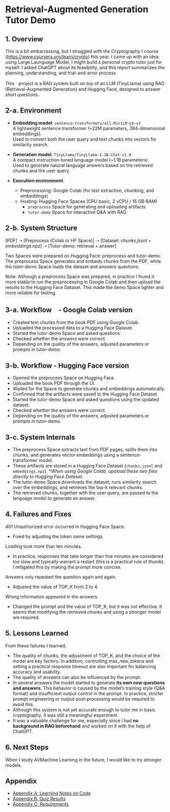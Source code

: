 # Retrieval-Augmented Generation Tutor Demo #

## 1. Overview ##

This is a bit embarrassing, but I struggled with the Cryptography I course (https://www.coursera.org/learn/crypto) this year. I came up with an idea: using Large Launguage Model, I might build a personal crypto tutor just for myself.  I asked ChatGPT about its feasibility, and this report summarizes the planning, understanding, and trial-and-error process.

This　project is a RAG system built on top of an LLM (TinyLlama) using RAG (Retrieval-Augmented Generation) and Hugging Face,  designed to answer short questions.


## 2-a. Environment ##

- **Embedding model**: `sentence-transformers/all-MiniLM-L6-v2`  
  A lightweight sentence transformer (~22M parameters, 384-dimensional embeddings).  
  Used to convert both the user query and text chunks into vectors for similarity search.

- **Generation model**: `TinyLlama/TinyLlama-1.1B-Chat-v1.0`  
  A compact instruction-tuned language model (~1.1B parameters).  
  Used to generate natural language answers based on the retrieved chunks and the user query.

- **Execution environment**:  
  - Preprocessing: Google Colab (for text extraction, chunking, and embeddings)  
  - Hosting: Hugging Face Spaces (CPU basic, 2 vCPU / 16 GB RAM)  
    - `preprocess` Space for generating and uploading artifacts  
    - `tutor-demo` Space for interactive Q&A with RAG



## 2-b. System Structure ##

[PDF] ➝ [Preprocess (Colab or HF Space)] ➝ [Dataset: *chunks.jsonl* + *embeddings.npz*] ➝ [Tutor-demo: retrieval + answer]

Two Spaces were prepared on Hugging Face: preprocess and tutor-demo. The preprocess Space generates and embeds chunks from the PDF, while the tutor-demo Space loads the dataset and answers questions.

Note: Although a preprocess Space was prepared, in practice I found it more stable to run the preprocessing in Google Colab and then upload the results to the Hugging Face Dataset. This made the demo Space lighter and more reliable for testing.


## 3-a. Workflow　- Google Colab version ##

- Created text chunks from the book PDF using Google Colab.
- Uploaded the processed data to a Hugging Face Dataset.
- Started the tutor-demo Space and asked questions.
- Checked whether the answers were correct.
- Depending on the quality of the answers, adjusted parameters or prompts in tutor-demo.


## 3-b. Workflow - Hugging Face version ##

- Opened the preprocess Space on Hugging Face.
- Uploaded the book PDF through the UI.
- Waited for the Space to generate chunks and embeddings automatically.
- Confirmed that the artifacts were saved to the Hugging Face Dataset.
- Started the tutor-demo Space and asked questions using the updated dataset.
- Checked whether the answers were correct.
- Depending on the quality of the answers, adjusted parameters or prompts in tutor-demo.


## 3-c. System Internals ##

- The preprocess Space extracts text from PDF pages, splits them into chunks, and generates vector embeddings using a sentence-transformer model.
- These artifacts are stored in a Hugging Face Dataset (`chunks.jsonl` and `embeddings.npz`).  **When using Google Colab, upoload these two files directly to Hugging Face Dataset.*
- The tutor-demo Space downloads the dataset, runs similarity search over the embeddings, and retrieves the top-k relevant chunks.
- The retrieved chunks, together with the user query, are passed to the language model to generate an answer.


## 4. Failures and Fixes ##

401 Unauthorized error occurred in Hugging Face Space.
- Fixed by adjusting the token name settings.

Loading took more than ten minutes.
- In practice, responses that take longer than five minutes are considered too slow and typically warrant a restart (this is a practical rule of thumb). I mitigated this by making the prompt more concise.

Answers only repeated the question again and again.
- Adjusted the value of TOP_K from 2 to 4.

Wrong information appeared in the answers.
- Changed the prompt and the value of TOP_K, but it was not effective. It seems that modifying the retrieved chunks and using a stronger model are required.


## 5. Lessons Learned ##
From these failures I learned,
- The quality of chunks, the adjustment of TOP_K, and the choice of the model are key factors. In addition, controlling   max_new_tokens and setting a practical response timeout are also important for balancing accuracy and usability.
- The quality of answers can also be influenced by the prompt.
- In several answers the model started to generate **its own new questions and answers**. This behavior is caused by the model’s training style (Q&A format) and insufficient output control in the prompt.  In practice, stricter prompt engineering or output post-processing would be required to avoid this.
- Although this system is not yet accurate enough to tutor me in basic cryptography, it was still a meaningful experiment.
- It was a valuable challenge for me, especially since I had <b>no background in RAG beforehand</b> and worked on it with the help of ChatGPT.


## 6. Next Steps ##

When I study AI/Machine Learning in the future, I would like to try stronger models.

## Appendix

- [Appendix A: Learning Notes on Code](Appendix_Learning_Notes_on_Code.md)  
- [Appendix B: Quiz Results](Appendix_Quiz_Results.md)  
- [Appendix C: Requirements](requirements.txt)  
